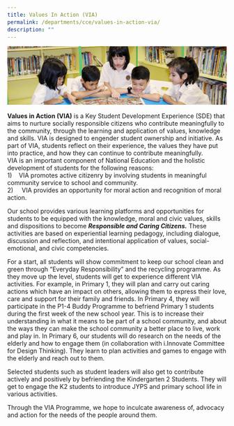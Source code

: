 ```yaml
---
title: Values In Action (VIA)
permalink: /departments/cce/values-in-action-via/
description: ""
---
```

![](/images/banner.gif)


         
**Values in Action (VIA)** is a Key Student Development Experience (SDE) that aims to nurture socially responsible citizens who contribute meaningfully to the community, through the learning and application of values, knowledge and skills. VIA is designed to engender student ownership and initiative. As part of VIA, students reflect on their experience, the values they have put into practice, and how they can continue to contribute meaningfully.<br>
VIA is an important component of National Education and the holistic development of students for the following reasons:&nbsp;<br>
1)&nbsp;&nbsp;&nbsp;  VIA promotes active citizenry by involving students in meaningful community         service to school and community.<br>
2)&nbsp;&nbsp;&nbsp; &nbsp;VIA provides an opportunity for moral action and recognition of moral action.

Our school provides various learning platforms and opportunities for students to be equipped with the knowledge, moral and civic values, skills and dispositions to become **_Responsible and Caring Citizens._** These activities are based on experiential learning pedagogy, including dialogue, discussion and reflection, and intentional application of values, social-emotional, and civic competencies.

For a start, all students will show commitment to keep our school clean and green through “Everyday Responsibility” and the recycling programme. As they move up the level, students will get to experience different VIA activities. For example, in Primary 1, they will plan and carry out caring actions which have an impact on others, allowing them to express their love, care and support for their family and friends. In Primary 4, they will participate in the P1-4 Buddy Programme to befriend Primary 1 students during the first week of the new school year. This is to increase their understanding in what it means to be part of a school community, and about the ways they can make the school community a better place to live, work and play in. In Primary 6, our students will do research on the needs of the elderly and how to engage them (in collaboration with i.Innovate Committee for Design Thinking). They learn to plan activities and games to engage with the elderly and reach out to them.

Selected students such as student leaders will also get to contribute actively and positively by befriending the Kindergarten 2 Students. They will get to engage the K2 students to introduce JYPS and primary school life in various activities.

Through the VIA Programme, we hope to inculcate awareness of, advocacy and action for the needs of the people around them.